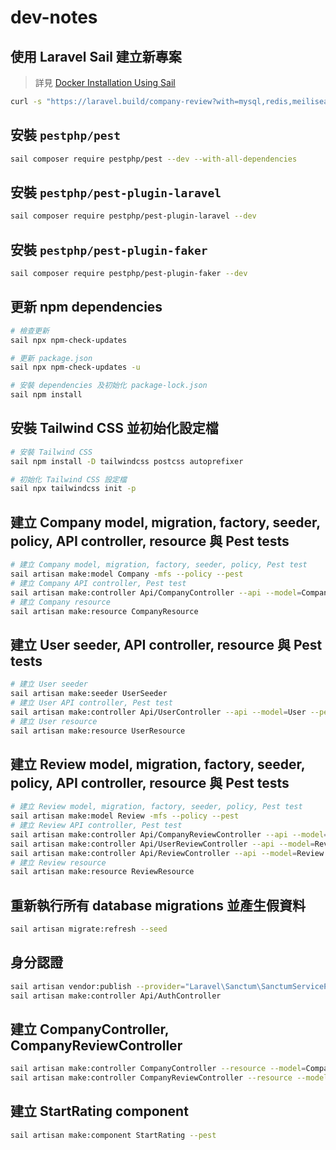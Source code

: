 # dev-notes

## 使用 Laravel Sail 建立新專案

> 詳見 [Docker Installation Using Sail](https://laravel.com/docs/10.x/installation#docker-installation-using-sail)

```sh
curl -s "https://laravel.build/company-review?with=mysql,redis,meilisearch,mailpit" | bash
```

## 安裝 `pestphp/pest`

```sh
sail composer require pestphp/pest --dev --with-all-dependencies
```

## 安裝 `pestphp/pest-plugin-laravel`

```sh
sail composer require pestphp/pest-plugin-laravel --dev
```

## 安裝 `pestphp/pest-plugin-faker`

```sh
sail composer require pestphp/pest-plugin-faker --dev
```

## 更新 npm dependencies

```sh
# 檢查更新
sail npx npm-check-updates

# 更新 package.json
sail npx npm-check-updates -u

# 安裝 dependencies 及初始化 package-lock.json
sail npm install
```

## 安裝 Tailwind CSS 並初始化設定檔

```sh
# 安裝 Tailwind CSS
sail npm install -D tailwindcss postcss autoprefixer

# 初始化 Tailwind CSS 設定檔
sail npx tailwindcss init -p
```

## 建立 Company model, migration, factory, seeder, policy, API controller, resource 與 Pest tests

```sh
# 建立 Company model, migration, factory, seeder, policy, Pest test
sail artisan make:model Company -mfs --policy --pest
# 建立 Company API controller, Pest test
sail artisan make:controller Api/CompanyController --api --model=Company --pest
# 建立 Company resource
sail artisan make:resource CompanyResource
```

## 建立 User seeder, API controller, resource 與 Pest tests

```sh
# 建立 User seeder
sail artisan make:seeder UserSeeder
# 建立 User API controller, Pest test
sail artisan make:controller Api/UserController --api --model=User --pest
# 建立 User resource
sail artisan make:resource UserResource
```

## 建立 Review model, migration, factory, seeder, policy, API controller, resource 與 Pest tests

```sh
# 建立 Review model, migration, factory, seeder, policy, Pest test
sail artisan make:model Review -mfs --policy --pest
# 建立 Review API controller, Pest test
sail artisan make:controller Api/CompanyReviewController --api --model=Review --parent=Company --pest
sail artisan make:controller Api/UserReviewController --api --model=Review --parent=User --pest
sail artisan make:controller Api/ReviewController --api --model=Review --pest
# 建立 Review resource
sail artisan make:resource ReviewResource
```

## 重新執行所有 database migrations 並產生假資料

```sh
sail artisan migrate:refresh --seed
```

## 身分認證

```sh
sail artisan vendor:publish --provider="Laravel\Sanctum\SanctumServiceProvider"
sail artisan make:controller Api/AuthController
```

## 建立 CompanyController, CompanyReviewController

```sh
sail artisan make:controller CompanyController --resource --model=Company --pest
sail artisan make:controller CompanyReviewController --resource --model=Review --parent=Company --pest
```

## 建立 StartRating component

```sh
sail artisan make:component StartRating --pest
```
